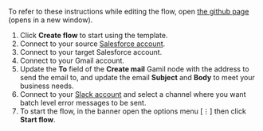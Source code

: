 To refer to these instructions while editing the flow, open [the github page](https://github.com/ot4i/app-connect-templates/blob/master/resources/markdown/Sync%20Salesforce%20Leads%20between%20accounts%20and%20check%20and%20record%20state_instructions.md) (opens in a new window).

1. Click **Create flow** to start using the template.
1. Connect to your source [Salesforce account](https://developer.ibm.com/integration/docs/app-connect/how-to-guides-for-apps/use-ibm-app-connect-salesforce/).
1. Connect to your target Salesforce account.
1. Connect to your Gmail account.
1. Update the **To** field of the **Create mail** Gamil node with the address to send the email to, and update the email **Subject** and **Body** to meet your business needs. 
1. Connect to your [Slack account](https://developer.ibm.com/integration/docs/app-connect/how-to-guides-for-apps/use-ibm-app-connect-slack/) and select a channel where you want batch level error messages to be sent.
1. To start the flow, in the banner open the options menu [&#8942;] then click **Start flow**.
